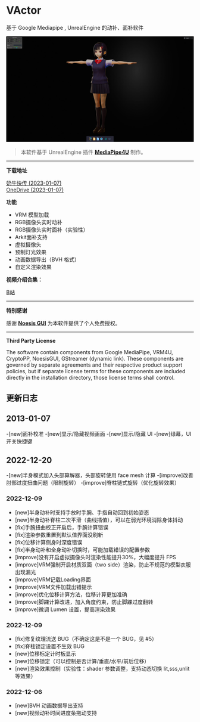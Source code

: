 # VActor 

基于 Google Mediapipe , UnrealEngine 的动补、面补软件   


![screen](./images/screen_snapshot.jpg "screen")

> 本软件基于 UnrealEngine 插件 **[MediaPipe4U](https://github.com/endink/Mediapipe4u-plugin)** 制作。
---

**下载地址**

[奶牛快传 (2023-01-07)](https://cowtransfer.com/s/c6c5b401448a4c)   
[OneDrive (2023-01-07)](https://1drv.ms/u/s!AkmROUeQfSBjzXxCUReBQC86_T7H?e=2tF2NK)


**功能**

- VRM 模型加载
- RGB摄像头实时动补
- RGB摄像头实时面补（实验性）
- Arkit面补支持
- 虚拟摄像头
- 预制灯光效果
- 动画数据导出（BVH 格式）
- 自定义渲染效果

**视频介绍合集：**

[B站](https://space.bilibili.com/481665211/channel/collectiondetail?sid=810148)

---   
**特别感谢**

感谢 **[Noesis GUI](https://www.noesisengine.com/)** 为本软件提供了个人免费授权。

---   
**Third Party License**

The software contain components from Google MediaPipe, VRM4U, CryptoPP, NoesisGUI, GStreamer (dynamic link). These components are governed by separate agreements and their respective product support policies, but if separate license terms for these components are included directly in the installation directory, those license terms shall control.

## 更新日志

## 2013-01-07
-[new]面补校准
-[new]显示/隐藏视频画面
-[new]显示/隐藏 UI
-[new]绿幕，UI开关快捷键

## 2022-12-20
-[new]半身模式加入头部算解器，头部旋转使用 face mesh 计算
-[improve]改善肘部过度扭曲问题（限制旋转）
-[improve]脊柱链式旋转（优化旋转效果）

### 2022-12-09
- [new]半身动补时支持手放时手腕、手指自动回到初始姿态
- [new]半身动补脊柱二次平滑（曲线插值），可以在弱光环境消除身体抖动
- [fix]手腕扭曲校正开启后，手腕计算错误
- [fix]渲染参数重置到默认值界面没刷新
- [fix]位移计算侧身时深度错误
- [fix]半身动补和全身动补切换时，可能加载错误的配置参数
- [improve]没有开启虚拟摄像头时渲染性能提升30%，大幅度提升 FPS
- [improve]VRM强制开启材质双面（two side）渲染，防止不规范的模型衣服出现漏光
- [improve]VRM记载Loading界面
- [improve]VRM文件加载出错提示
- [improve]优化位移计算方法，位移计算更加准确
- [improve]脚踝计算改进，加入角度约束，防止脚踝过度翻转
- [improve]微调 Lumen 设置，提高渲染效果

### 2022-12-09
- [fix]修复纹理流送 BUG（不确定这是不是一个 BUG，见 #5）
- [fix]脊柱锁定设置不生效 BUG
- [new]位移标定计时板显示
- [new]位移锁定（可以控制是否计算/垂直/水平/前后位移）
- [new]渲染效果控制（实验性：shader 参数调整，支持动态切换 lit,sss,unlit 等效果）

### 2022-12-06

- [new]BVH 动画数据导出支持
- [new]视频动补时间进度条拖动支持

